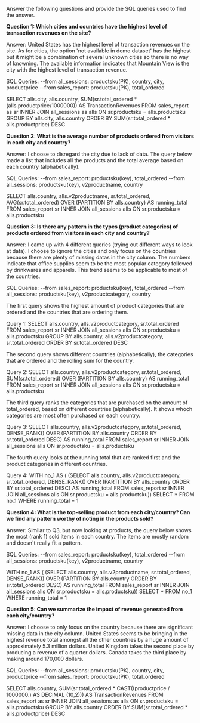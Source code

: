 Answer the following questions and provide the SQL queries used to find the answer.

    
**Question 1: Which cities and countries have the highest level of transaction revenues on the site?**

Answer:
United States has the highest level of transaction revenues on the site. 
As for cities, the option 'not available in demo dataset' has the highest but it might be a combination of several unknown cities so there is no way of knowning. 
The available information indicates that Mountain View is the city with the highest level of transaction revenue.

SQL Queries:
--from all_sessions: productsku(PK), country, city, productprice
--from sales_report: productsku(PK), total_ordered 

SELECT 
	alls.city, alls.country,
	SUM(sr.total_ordered * (alls.productprice/1000000)) AS TransactionRevenues
FROM sales_report as sr
INNER JOIN all_sessions as alls
ON sr.productsku = alls.productsku
GROUP BY alls.city, alls.country
ORDER BY SUM(sr.total_ordered * alls.productprice) DESC


**Question 2: What is the average number of products ordered from visitors in each city and country?**

Answer: 
I choose to disregard the city due to lack of data. The query below made a list that includes all the products and the total average based on each country (alphabetically). 

SQL Queries:
--from sales_report: productsku(key), total_ordered
--from all_sessions: productsku(key), v2productname, country

SELECT 
	alls.country, alls.v2productname, sr.total_ordered,
       AVG(sr.total_ordered) OVER
         (PARTITION BY alls.country) AS running_total
  FROM sales_report sr
  INNER JOIN all_sessions alls
	ON sr.productsku = alls.productsku


**Question 3: Is there any pattern in the types (product categories) of products ordered from visitors in each city and country?**

Answer:
I came up with 4 different queries (trying out different ways to look at data). I choose to ignore the cities and only focus on the countries because there are plenty of missing datas in the city column. The numbers indicate that office supplies seem to be the most popular category followed by drinkwares and apparels. This trend seems to be applicable to most of the countries.

SQL Queries:
--from sales_report: productsku(key), total_ordered
--from all_sessions: productsku(key), v2productcategory, country

The first query shows the highest amount of product categories that are ordered and the countries that are ordering them.  

Query 1: 
SELECT 
	alls.country, alls.v2productcategory, 
	sr.total_ordered
FROM sales_report sr
INNER JOIN all_sessions alls
ON sr.productsku = alls.productsku
GROUP BY alls.country, alls.v2productcategory, sr.total_ordered
ORDER BY sr.total_ordered DESC

The second query shows different countries (alphabetically), the categories that are ordered and the rolling sum for the country. 

Query 2:
SELECT 
	alls.country, alls.v2productcategory, sr.total_ordered,
       SUM(sr.total_ordered) OVER
         (PARTITION BY alls.country) AS running_total
  FROM sales_report sr
  INNER JOIN all_sessions alls
	ON sr.productsku = alls.productsku
	
The third query ranks the categories that are purchased on the amount of total_ordered, based on different countries (alphabetically). It shows whoch categories are most often purchased on each country.

Query 3:
SELECT 
	alls.country, alls.v2productcategory, sr.total_ordered,
       DENSE_RANK() OVER
         (PARTITION BY alls.country ORDER BY sr.total_ordered DESC) AS running_total
  FROM sales_report sr
  INNER JOIN all_sessions alls
	ON sr.productsku = alls.productsku	
	
The fourth query looks at the running total that are ranked first and the product categories in different countries.

Query 4:
WITH no_1 AS (
	(SELECT 
	alls.country, alls.v2productcategory, sr.total_ordered,
       DENSE_RANK() OVER (PARTITION BY alls.country ORDER BY sr.total_ordered DESC) AS running_total
  FROM sales_report sr
  INNER JOIN all_sessions alls
	ON sr.productsku = alls.productsku)) 
SELECT * FROM no_1 WHERE running_total = 1


**Question 4: What is the top-selling product from each city/country? Can we find any pattern worthy of noting in the products sold?**

Answer: 
Similar to Q3, but now looking at products, the query below shows the most (rank 1) sold items in each country. The items are mostly random and doesn't really fit a pattern.

SQL Queries:
--from sales_report: productsku(key), total_ordered
--from all_sessions: productsku(key), v2productname, country

WITH no_1 AS (
	(SELECT 
	alls.country, alls.v2productname, sr.total_ordered,
       DENSE_RANK() OVER (PARTITION BY alls.country ORDER BY sr.total_ordered DESC) AS running_total
  FROM sales_report sr
  INNER JOIN all_sessions alls
	ON sr.productsku = alls.productsku)) 
SELECT * FROM no_1 WHERE running_total = 1


**Question 5: Can we summarize the impact of revenue generated from each city/country?**

Answer: 
I choose to only focus on the country because there are significant missing data in the city column. United States seems to be bringing in the highest revenue total amongst all the other countries by a huge amount of approximately 5.3 million dollars. United Kingdom takes the second place by producing a revenue of a quarter dollars. Canada takes the third place by making around 170,000 dollars. 

SQL Queries:
--from all_sessions: productsku(PK), country, city, productprice
--from sales_report: productsku(PK), total_ordered

SELECT 
	alls.country,
	SUM(sr.total_ordered * CAST((productprice / 1000000.) AS DECIMAL (10,2))) AS TransactionRevenues
FROM sales_report as sr
INNER JOIN all_sessions as alls
ON sr.productsku = alls.productsku
GROUP BY alls.country
ORDER BY SUM(sr.total_ordered * alls.productprice) DESC





















